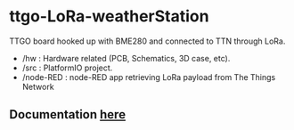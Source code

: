 # ttgo-LoRa-weatherStation
TTGO board hooked up with BME280 and connected to TTN through LoRa.

* /hw : Hardware related (PCB, Schematics, 3D case, etc).
* /src : PlatformIO project.
* /node-RED : node-RED app retrieving LoRa payload from The Things Network

## Documentation [here](https://marcoroda.com/projects/2020/03/03/TTGO-LORA-TTN.html)

